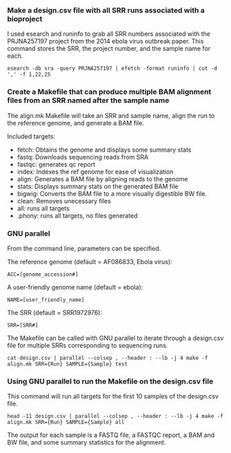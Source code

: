 ### Make a design.csv file with all SRR runs associated with a bioproject
I used esearch and runinfo to grab all SRR numbers associated with the PRJNA257197 project from the 2014 ebola virus outbreak paper. This command stores the SRR, the project number, and the sample name for each.
```
esearch -db sra -query PRJNA257197 | efetch -format runinfo | cut -d ',' -f 1,22,25
```

### Create a Makefile that can produce multiple BAM alignment files from an SRR named after the sample name
The align.mk Makefile will take an SRR and sample name, align the run to the reference genome, and generate a BAM file.

Included targets:
- fetch: Obtains the genome and displays some summary stats
- fastq: Downloads sequencing reads from SRA
- fastqc: generates qc report
- index: Indexes the ref genome for ease of visualization
- align: Generates a BAM file by aligning reads to the genome
- stats: Displays summary stats on the generated BAM file
- bigwig: Converts the BAM file to a more visually digestible BW file.
- clean: Removes unecessary files
- all: runs all targets
- .phony: runs all targets, no files generated

### GNU parallel
From the command line, parameters can be specified.

The reference genome (default = AF086833, Ebola virus):
```
ACC=[genome_accession#]
````

A user-friendly genome name (default = ebola):
```
NAME=[user_friendly_name]
```

The SRR (default = SRR1972976):
```
SRR=[SRR#]
```

The Makefile can be called with GNU parallel to iterate through a design.csv file for multiple SRRs corresponding to sequencing runs.
```
cat design.csv | parallel --colsep , --header : --lb -j 4 make -f align.mk SRR={Run} SAMPLE={Sample} test
```

### Using GNU parallel to run the Makefile on the design.csv file
This command will run all targets for the first 10 samples of the design.csv file.
```
head -11 design.csv | parallel --colsep , --header : --lb -j 4 make -f align.mk SRR={Run} SAMPLE={Sample} all
```

The output for each sample is a FASTQ file, a FASTQC report, a BAM and BW file, and some summary statistics for the alignment.


